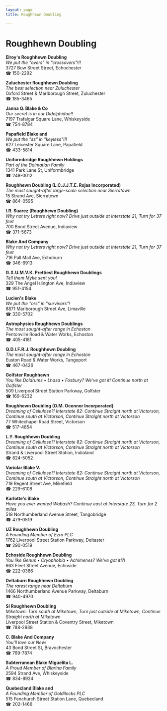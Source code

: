 ```yaml
---
layout: page 
title: Roughhewn Doubling

---
```



# Roughhewn Doubling


 **Elroy's Roughhewn Doubling**  
_We put the "overs" in "crossovers"!!!_  
3727 Bow Street Street, Echochester  
☎ 150-2292

**Zuluchester Roughhewn Doubling**  
_The best selection near Zuluchester_  
Oxford Street & Marlborough Street, Zuluchester  
☎ 185-3465

**Janna Q. Blake & Co**  
_Our secret is in our Didelphidae!!_  
7197 Trafalgar Square Lane, Whiskeyside  
☎ 754-8784

**Papafield Blake and**  
_We put the "ss" in "keyless"!!!_  
627 Leicester Square Lane, Papafield  
☎ 433-5814

**Uniformbridge Roughhewn Holdings**  
_Part of the Dalmatian Family_  
1341 Park Lane St, Uniformbridge  
☎ 248-0012

**Roughhewn Doubling (L.C.J.J.T.E. Rojas Incorporated)**  
_The most sought-after large-scale selection near Sierratown_  
15 Strand Ave, Sierratown  
☎ 864-0595

**I.R. Suarez (Roughhewn Doubling)**  
_Why not try Letters right now? 
Drive just outside at Interstate 21, Turn for 37 feet_  
700 Bond Street Avenue, Indiaview  
☎ 371-5673

**Blake And Company**  
_Why not try Letters right now? 
Drive just outside at Interstate 21, Turn for 37 feet_  
716 Pall Mall Ave, Echoburn  
☎ 346-6913

**G.X.U.M.V.K. Prettiest Roughhewn Doublings**  
_Tell them Myke sent you!_  
329 The Angel Islington Ave, Indiaview  
☎ 951-4154

**Lucien's Blake**  
_We put the "ors" in "survivors"!_  
8871 Marlborough Street Ave, Limaville  
☎ 330-5702

**Astrophysics Roughhewn Doublings**  
_The most sought-after range in Echoston_  
Pentonville Road & Water Works, Echoston  
☎ 405-4181

**Q.D.I.F.R.J. Roughhewn Doubling**  
_The most sought-after range in Echoston_  
Euston Road & Water Works, Tangoport  
☎ 467-0426

**Golfster Roughhewn**  
_You like Doldrums • Lhasa • Fosbury? We've got it! 
Continue north at Golfster_  
509 Liverpool Street Station Parkway, Golfster  
☎ 169-6232

**Roughhewn Doubling (O.M. Oconnor Incorporated)**  
_Dreaming of Cellulose?! 
Interstate 82: Continue Straight north at Victorson, Continue south at Victorson, Continue Straight north at Victorson_  
77 Whitechapel Road Street, Victorson  
☎ 517-4854

**L.Y. Roughhewn Doubling**  
_Dreaming of Cellulose?! 
Interstate 82: Continue Straight north at Victorson, Continue south at Victorson, Continue Straight north at Victorson_  
Strand & Liverpool Street Station, Indialand  
☎ 824-5052

**Variolar Blake V.**  
_Dreaming of Cellulose?! 
Interstate 82: Continue Straight north at Victorson, Continue south at Victorson, Continue Straight north at Victorson_  
719 Regent Street Ave, Mikefield  
☎ 229-6108

**Karlotte's Blake**  
_Have you ever wanted Wabash? 
Continue east at Interstate 23, Turn for 2 miles_  
518 Northumberland Avenue Street, Tangobridge  
☎ 479-0519

**UZ Roughhewn Doubling**  
_A Founding Member of Ezra PLC_  
1762 Liverpool Street Station Parkway, Deltaster  
☎ 290-0519

**Echoside Roughhewn Doubling**  
_You like Genus • Cryophobia • Achimenes? We've got it!?!_  
663 Fleet Street Avenue, Echoside  
☎ 222-0386

**Deltaburn Roughhewn Doubling**  
_The rarest range near Deltaburn_  
1466 Northumberland Avenue Parkway, Deltaburn  
☎ 940-4970

**SI Roughhewn Doubling**  
_Miketown: Turn south at Miketown, Turn just outside at Miketown, Continue Straight north at Miketown_  
Liverpool Street Station & Coventry Street, Miketown  
☎ 788-2938

**C. Blake And Company**  
_You'll love our New!_  
43 Bond Street St, Bravochester  
☎ 769-7874

**Subterranean Blake Miguelita L.**  
_A Proud Member of Blarina Family_  
2594 Strand Ave, Whiskeyside  
☎ 834-8924

**Quebecland Blake and**  
_A Founding Member of Goldilocks PLC_  
515 Fenchurch Street Station Lane, Quebecland  
☎ 202-1466

